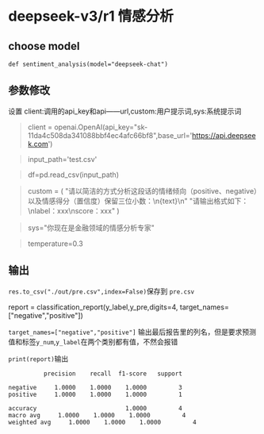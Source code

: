 # deepseek-v3/r1 情感分析

## choose model 
`def sentiment_analysis(model="deepseek-chat")`

## 参数修改
设置 client:调用的api_key和api——url,custom:用户提示词,sys:系统提示词
>client = openai.OpenAI(api_key="sk-11da4c508da341088bbf4ec4afc66bf8",base_url='https://api.deepseek.com') 

>input_path='test.csv'

>df=pd.read_csv(input_path)

>custom = (
    "请以简洁的方式分析这段话的情绪倾向（positive、negative）以及情感得分（置信度）保留三位小数：\n{text}\n"
    "请输出格式如下：\nlabel：xxx\nscore：xxx"
)

> sys="你现在是金融领域的情感分析专家"

> temperature=0.3


## 输出 
`res.to_csv("./out/pre.csv",index=False)`保存到 `pre.csv`


report = classification_report(y_label,y_pre,digits=4, target_names=["negative","positive"])

`target_names=["negative","positive"]` 输出最后报告里的列名，但是要求预测值和标签`y_num`,`y_label`在两个类别都有值，不然会报错

`print(report)`输出

              precision    recall  f1-score   support

    negative     1.0000    1.0000    1.0000         3
    positive     1.0000    1.0000    1.0000         1
 
    accuracy                         1.0000         4
    macro avg     1.0000    1.0000    1.0000         4 
    weighted avg     1.0000    1.0000    1.0000         4
